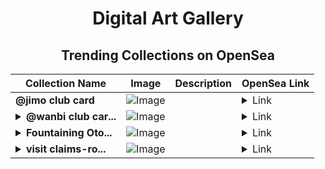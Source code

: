 <div align="center">

# Digital Art Gallery

## Trending Collections on OpenSea

| Collection Name                       | Image                                                                                     | Description                       | OpenSea Link                                                                                          |
|---------------------------------------|-------------------------------------------------------------------------------------------|-----------------------------------|--------------------------------------------------------------------------------------------------------|
| **@jimo club card** | ![Image](https://i.seadn.io/s/raw/files/e76e38948e60230528134c249a7aec6d.png?w=500&auto=format?w=200&auto=format) |  | <details><summary>Link</summary>[@jimo club card](https://opensea.io/collection/jimo-club-card)</details> |
| **<details><summary>@wanbi club car...</summary>@wanbi club card</details>** | ![Image](https://i.seadn.io/s/raw/files/1b6993dad8d8881280ae850da58811e6.png?w=500&auto=format?w=200&auto=format) |  | <details><summary>Link</summary>[@wanbi club card](https://opensea.io/collection/wanbi-club-card)</details> |
| **<details><summary>Fountaining Oto...</summary>Fountaining Otolithus Unprint</details>** | ![Image](https://i.seadn.io/s/raw/files/b46e819983465ae90de558c9106547ba.png?w=500&auto=format?w=200&auto=format) |  | <details><summary>Link</summary>[Fountaining Otolithus Unprint](https://opensea.io/collection/fountaining-otolithus-unprint)</details> |
| **<details><summary>visit claims-ro...</summary>visit claims-roostcoin.com to claim rewards</details>** | ![Image](https://i.seadn.io/s/raw/files/5617c02e1b6485f28fbb425be9d2f7d5.jpg?w=500&auto=format?w=200&auto=format) |  | <details><summary>Link</summary>[visit claims-roostcoin.com to claim rewards](https://opensea.io/collection/visit-claims-roostcoin-com-to-claim-rewards-4)</details> |

</div>